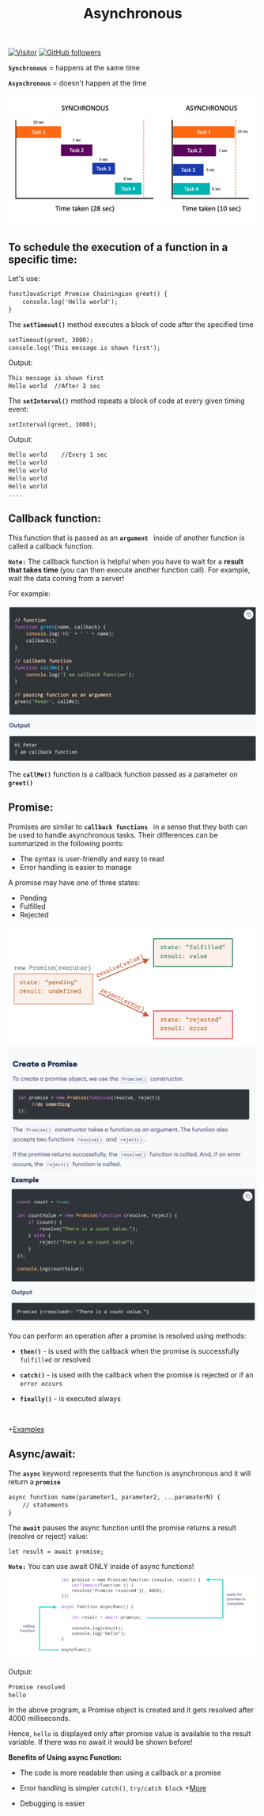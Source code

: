<h1 align="center">
<br>
  <br>
    <br>
    Asynchronous
  <br><br>
</h1>
 

[![Visitor](https://visitor-badge.laobi.icu/badge?page_id=clarethe)](https://github.com/clarethe) [![GitHub followers](https://img.shields.io/github/followers/clarethe.svg?style=social&label=Follow)](https://github.com/clarethe?tab=followers)
 
**`Synchronous`**  = happens at the same time 
<br>

**`Asynchronous`**  = doesn't happen at the time

<img src="./images/sync-async.png" width="650" />

## To schedule the execution of a function in a specific time:

Let's use: 

```
functJavaScript Promise Chainingion greet() {
    console.log('Hello world');
}
```

The **`setTimeout()`** method executes a block of code after the specified time 

```
setTimeout(greet, 3000);  
console.log('This message is shown first');
```

Output:

```
This message is shown first 
Hello world  //After 3 sec
```

The **`setInterval()`** method repeats a block of code at every given timing event:

```
setInterval(greet, 1000);
```
Output:

```
Hello world    //Every 1 sec
Hello world
Hello world
Hello world
Hello world
....
```

## Callback function:

This function that is passed as an **`argument `** inside of another function is called a callback function.

**`Note:`** The callback function is helpful when you have to wait for a <b>result that takes time </b> (you can then execute another function call).
For example, wait the data coming from a server! 

For example:
 
<img src="./images/callback.png" width="620" /> 

The **`callMe()`**  function is a callback function passed as a parameter on **`greet() `** 

## Promise:

Promises are similar to **`callback functions `** in a sense that they both can be used to handle asynchronous tasks.
Their differences can be summarized in the following points:

- The syntax is user-friendly and easy to read
- Error handling is easier to manage

A promise may have one of three states:

- Pending           
- Fulfilled         
- Rejected  

<img src="./images/promise-states.png" width="620" /> 
<img src="./images/create-promise.png" width="660" /> 
<br>
<img src="./images/example-promise.png" width="660" /> 
<br>

You can perform an operation after a promise is resolved using methods:

- **`then()`** - is used with the callback when the promise is successfully ```fulfilled``` or resolved

- **`catch()`** - is used with the callback when the promise is rejected or if an ```error occurs```

- **`finally()`** - is executed always<br> 

<br>

+[Examples](https://www.programiz.com/javascript/promise)

## Async/await:

The **`async`** keyword represents that the function is asynchronous and it will return a  **`promise`**

```
async function name(parameter1, parameter2, ...paramaterN) {
    // statements
}
```

The **`await`**  pauses the async function until the promise returns a result (resolve or reject) value:

```
let result = await promise;
```
**`Note:`** You can use await ONLY inside of async functions!
<br>
<img src="./images/async-await.webp" width="620" /> 

Output:

```
Promise resolved
hello
```

In the above program, a Promise object is created and it gets resolved after 4000 milliseconds.

Hence, ```hello``` is displayed only after promise value is available to the result variable. If there was no await it would be shown before!

<b>Benefits of Using async Function: </b>

- The code is more readable than using a callback or a promise

- Error handling is simpler   ```catch()```,  ```try/catch block```   +[More](https://www.programiz.com/javascript/async-await)

- Debugging is easier
 